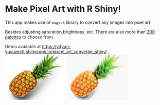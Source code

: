 # Make Pixel Art with R Shiny!

This app makes use of `magick` library to convert any images into pixel art. 

Besides adjusting saturation,brightness, etc. There are also more than [200 palettes](https://lospec.com/palette-list) to choose from.

Demo available at  https://yifyan-yusuzech.shinyapps.io/pixcel_art_converter_shiny/ .
<img src="github/pineapple.jpg" width="40%" ><img src="github/pixel_pineapple.jpg" width="40%" >
